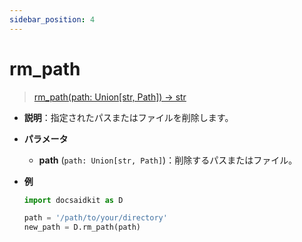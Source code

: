 ```yaml
---
sidebar_position: 4
---
```


# rm_path

> [rm_path(path: Union[str, Path]) -> str](https://github.com/DocsaidLab/DocsaidKit/blob/012540eebaebb2718987dd3ec0f7dcf40f403caa/docsaidkit/utils/custom_path.py#L26)

- **説明**：指定されたパスまたはファイルを削除します。

- **パラメータ**

  - **path** (`path: Union[str, Path]`)：削除するパスまたはファイル。

- **例**

  ```python
  import docsaidkit as D

  path = '/path/to/your/directory'
  new_path = D.rm_path(path)
  ```
